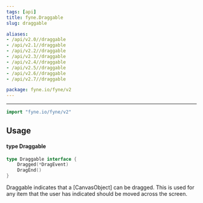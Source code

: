```yaml
---
tags: [api]
title: fyne.Draggable
slug: draggable

aliases:
- /api/v2.0//draggable
- /api/v2.1//draggable
- /api/v2.2//draggable
- /api/v2.3//draggable
- /api/v2.4//draggable
- /api/v2.5//draggable
- /api/v2.6//draggable
- /api/v2.7//draggable

package: fyne.io/fyne/v2
---
```



---
```go
import "fyne.io/fyne/v2"
```

## Usage

#### type Draggable

```go
type Draggable interface {
	Dragged(*DragEvent)
	DragEnd()
}
```

Draggable indicates that a [CanvasObject] can be dragged. This is used for any item that the user has indicated should be moved across the screen.
